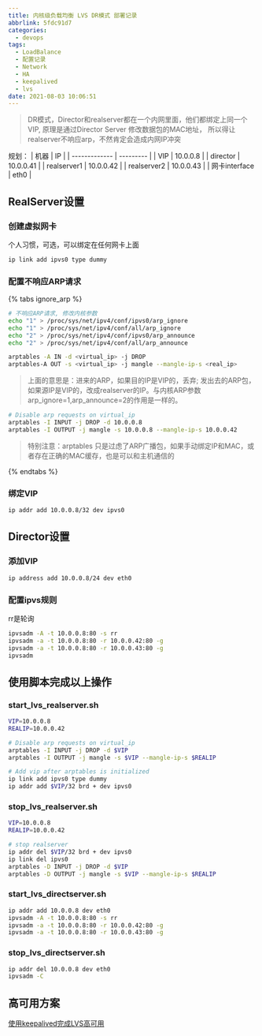 ```yaml
---
title: 内核级负载均衡 LVS DR模式 部署记录
abbrlink: 5fdc91d7
categories:
  - devops
tags:
  - LoadBalance
  - 配置记录
  - Network
  - HA
  - keepalived
  - lvs
date: 2021-08-03 10:06:51
---
```


> DR模式，Director和realserver都在一个内网里面，他们都绑定上同一个VIP, 原理是通过Director Server 修改数据包的MAC地址， 所以得让realserver不响应arp，不然肯定会造成内网IP冲突

规划：
| 机器          | IP        |
| ------------- | --------- |
| VIP           | 10.0.0.8  |
| director      | 10.0.0.41 |
| realserver1   | 10.0.0.42 |
| realserver2   | 10.0.0.43 |
| 网卡interface | eth0      |

## RealServer设置

### 创建虚拟网卡

个人习惯，可选，可以绑定在任何网卡上面

```bash
ip link add ipvs0 type dummy
```

### 配置不响应ARP请求

{% tabs ignore_arp %}
<!-- tab 方法1: 调整内核参数 -->

```bash
# 不响应ARP请求, 修改内核参数
echo "1" > /proc/sys/net/ipv4/conf/ipvs0/arp_ignore
echo "1" > /proc/sys/net/ipv4/conf/all/arp_ignore
echo "2" > /proc/sys/net/ipv4/conf/ipvs0/arp_announce
echo "2" > /proc/sys/net/ipv4/conf/all/arp_announce
```

<!-- endtab -->

<!-- tab 方法2: 采用arptables -->

```bash
arptables -A IN -d <virtual_ip> -j DROP
arptables-A OUT -s <virtual_ip> -j mangle --mangle-ip-s <real_ip>
```

> 上面的意思是：进来的ARP，如果目的IP是VIP的，丢弃; 发出去的ARP包，如果源IP是VIP的，改成realserver的IP。与内核ARP参数arp_ignore=1,arp_announce=2的作用是一样的。  

```bash
# Disable arp requests on virtual_ip
arptables -I INPUT -j DROP -d 10.0.0.8
arptables -I OUTPUT -j mangle -s 10.0.0.8 --mangle-ip-s 10.0.0.42
```

> 特别注意：arptables 只是过虑了ARP广播包，如果手动绑定IP和MAC，或者存在正确的MAC缓存，也是可以和主机通信的

<!-- endtab -->
{% endtabs %}

### 绑定VIP

```bash
ip addr add 10.0.0.8/32 dev ipvs0
```

## Director设置

### 添加VIP

```bash
ip address add 10.0.0.8/24 dev eth0
```

### 配置ipvs规则

rr是轮询

```bash
ipvsadm -A -t 10.0.0.8:80 -s rr
ipvsadm -a -t 10.0.0.8:80 -r 10.0.0.42:80 -g
ipvsadm -a -t 10.0.0.8:80 -r 10.0.0.43:80 -g
ipvsadm
```

## 使用脚本完成以上操作

### start_lvs_realserver.sh

```bash
VIP=10.0.0.8
REALIP=10.0.0.42

# Disable arp requests on virtual_ip
arptables -I INPUT -j DROP -d $VIP
arptables -I OUTPUT -j mangle -s $VIP --mangle-ip-s $REALIP

# Add vip after arptables is initialized
ip link add ipvs0 type dummy
ip addr add $VIP/32 brd + dev ipvs0
```

### stop_lvs_realserver.sh

```bash
VIP=10.0.0.8
REALIP=10.0.0.42

# stop realserver
ip addr del $VIP/32 brd + dev ipvs0
ip link del ipvs0
arptables -D INPUT -j DROP -d $VIP
arptables -D OUTPUT -j mangle -s $VIP --mangle-ip-s $REALIP
```

### start_lvs_directserver.sh

```bash
ip addr add 10.0.0.8 dev eth0
ipvsadm -A -t 10.0.0.8:80 -s rr
ipvsadm -a -t 10.0.0.8:80 -r 10.0.0.42:80 -g
ipvsadm -a -t 10.0.0.8:80 -r 10.0.0.43:80 -g
```

### stop_lvs_directserver.sh

```bash
ip addr del 10.0.0.8 dev eth0
ipvsadm -C
```

## 高可用方案

[使用keepalived完成LVS高可用](/posts/675d47a9)
